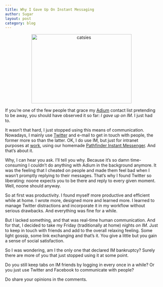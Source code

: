 ```yaml
---
title: Why I Gave Up On Instant Messaging
author: Sugar
layout: post
category: blog
---
```

<p style="text-align: center;">
  <img class="alignnone size-full wp-image-1059" title="catsies" src="http://blog.sugarenia.com/wp-content/uploads/2009/05/catsies.jpg" alt="catsies" width="330" height="228" />
</p>

If you&#8217;re one of the few people that grace my [Adium][1] contact list pretending to be away, you should have observed it so far: *I gave up on IM*. I just had to.

It wasn&#8217;t that hard, I just stopped using this means of communication. Nowadays, I mainly use [Twitter][2] and e-mail to get in touch with people, the former more so than the latter. OK, I do use IM, but just for intranet purposes at [work][3], using our homemade [Pathfinder Instant Messenger][4]. And that&#8217;s about it.

Why, I can hear you ask. I&#8217;ll tell you why. Because it&#8217;s so damn time-consuming I couldn&#8217;t do anything with Adium in the background anymore. It was the feeling that I cheated on people and made them feel bad when I wasn&#8217;t promptly replying to their messages. That&#8217;s why I found Twitter so liberating: noone expects you to be there and reply to every given moment. Well, noone should anyway.

So at first was productivity. I found myself more productive and efficient while at home. I wrote more, designed more and learned more. I learned to manage Twitter distractions and incorporate it in my workflow without serious drawbacks. And everything was fine for a while.

But I lacked something, and that was real-time human communication. And for that, I decided to take my Friday (traditionally at home) nights *on IM*. Just to keep in touch with friends and add to the overall relaxing feeling. Some light gossip, some link exchanging and that&#8217;s it. You give a little but you gain a sense of social satisfaction.

So I was wondering, am I the only one that declared IM bankruptcy? Surely there are more of you that just stopped using it at some point.

Do you still keep tabs on IM friends by logging in every once in a while? Or you just use Twitter and Facebook to communicate with people?

Do share your opinions in the comments.

 [1]: http://adium.im/
 [2]: http://twitter.com/sugarenia
 [3]: http://www.phaistosnetworks.gr
 [4]: http://pim.pathfinder.gr

